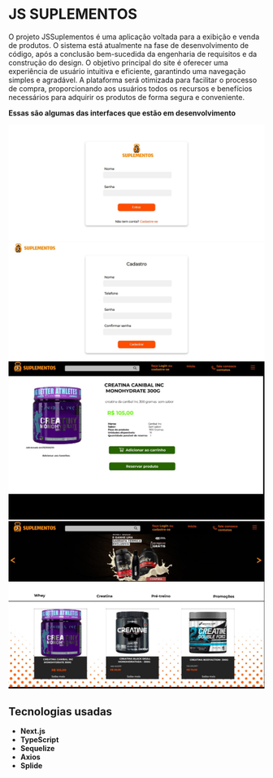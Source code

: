 <h1>JS SUPLEMENTOS</h1>
O projeto JSSuplementos é uma aplicação voltada para a exibição e venda de produtos. O sistema está atualmente na fase de desenvolvimento de código, após a conclusão bem-sucedida da engenharia de requisitos e da construção do design. O objetivo principal do site é oferecer uma experiência de usuário intuitiva e eficiente, garantindo uma navegação simples e agradável. A plataforma será otimizada para facilitar o processo de compra, proporcionando aos usuários todos os recursos e benefícios necessários para adquirir os produtos de forma segura e conveniente.

<b>Essas são algumas das interfaces que estão em desenvolvimento</b>
<div>
  <img src="public/outImg/1.jpeg"/>
  <img src="public/outImg/2.jpeg"/>
  <img src="public/outImg/3.jpeg"/>
  <img src="public/outImg/4.jpeg"/>
</div>
<nav>
  <h2>Tecnologias usadas</h2>
<ul>
  <b>
    <li>Next.js</li>
    <li>TypeScript</li>
    <li>Sequelize</li>
    <li>Axios</li>
    <li>Splide</li>
  </b>
</ul>
</nav>
